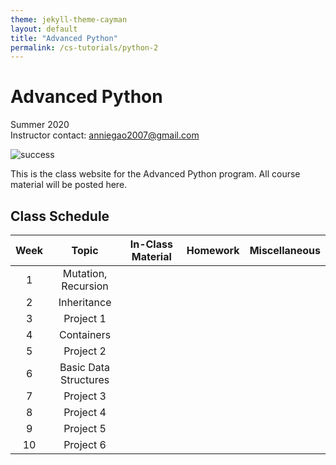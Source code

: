 ```yaml
---
theme: jekyll-theme-cayman
layout: default
title: "Advanced Python"
permalink: /cs-tutorials/python-2
---
```


# Advanced Python
Summer 2020  
Instructor contact: anniegao2007@gmail.com

![success](https://i.pinimg.com/originals/dc/ab/22/dcab22f4cfd2c666ecc0352d25647132.jpg)
  
This is the class website for the Advanced Python program. All course material will be posted here.

## Class Schedule

| Week  | Topic             | In-Class Material | Homework | Miscellaneous |
| :---: | :---:             | :---:             | :---:    | :--:          |
| 1  | Mutation, Recursion  |
| 2  | Inheritance          |
| 3  | Project 1            |
| 4  | Containers           |
| 5  | Project 2            |
| 6  | Basic Data Structures|
| 7  | Project 3            |
| 8  | Project 4            |
| 9  | Project 5            |
| 10 | Project 6            |
